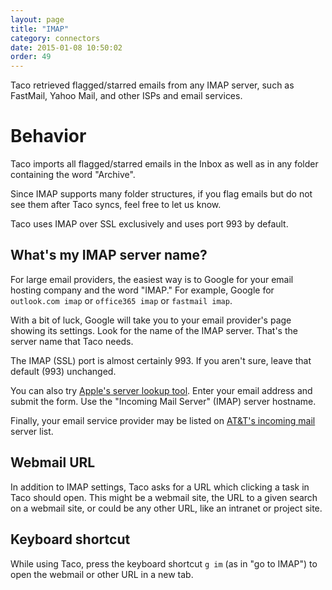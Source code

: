 ```yaml
---
layout: page
title: "IMAP"
category: connectors
date: 2015-01-08 10:50:02
order: 49
---
```


Taco retrieved flagged/starred emails from any IMAP server, such as
FastMail, Yahoo Mail, and other ISPs and email services.

# Behavior

Taco imports all flagged/starred emails in the Inbox as well as in
any folder containing the word "Archive".

Since IMAP supports many folder structures, if you flag emails but do
not see them after Taco syncs, feel free to let us know.

Taco uses IMAP over SSL exclusively and uses port 993 by default.

## What's my IMAP server name?

For large email providers, the easiest way is to Google for your email
hosting company and the word "IMAP." For example, Google for
`outlook.com imap` or `office365 imap` or `fastmail imap`.

With a bit of luck, Google will take you to your email provider's page
showing its settings. Look for the name of the IMAP server. That's the
server name that Taco needs.

The IMAP (SSL) port is almost certainly 993. If you aren't sure, leave
that default (993) unchanged.

You can also try [Apple's server lookup tool](https://www.apple.com/support/mail-settings-lookup/).
Enter your email address and submit the form. Use the "Incoming Mail Server" (IMAP) server hostname.

Finally, your email service provider may be listed on [AT&T's incoming mail](https://www.wireless.att.com/support_static_files/KB/KB5892.html) server
list.

## Webmail URL

In addition to IMAP settings, Taco asks for a URL which clicking a
task in Taco should open. This might be a webmail site, the URL
to a given search on a webmail site, or could be any other URL, like
an intranet or project site.

## Keyboard shortcut

While using Taco, press the keyboard shortcut `g im` (as in "go to
IMAP") to open the webmail or other URL in a new tab.
